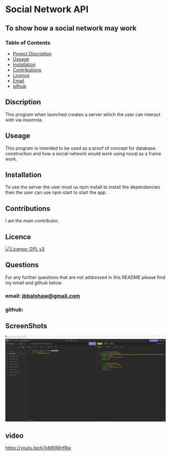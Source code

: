 # Social Network API
## To show how a social network may work
### Table of Contents
- [Project Discription](#Discription)
- [Useage](#Useage)
- [Installation](#Installation)
- [Contributions](#Constributions)
- [Licence](#Licence)
- [Email](#Questions)
- [github](#Questions)

## Discription
This program when launched creates a server which the user can interact with via insomnia.

## Useage 
This program is intended to be used as a proof of concept for database construction and how a social network would work using nosql as a frame work.

## Installation
To use the server the user must us npm install to install the dependencies then the user can use npm start to start the app.


## Contributions 
I am the main contributor.

## Licence 
[![License: GPL v3](https://img.shields.io/badge/License-GPLv3-blue.svg)](https://www.gnu.org/licenses/gpl-3.0)

## Questions 
For any further questions that are not addressed in  this README please find my email and github below

### email: jbbalshaw@gmail.com
### github: 

## ScreenShots

![](./assets/Screenshot.jpg)

## video

https://youtu.be/k7oM69RnfRw
